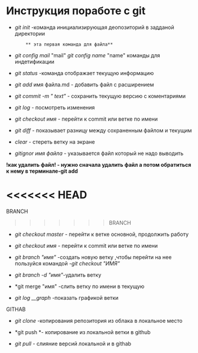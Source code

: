 # Инструкция поработе с git 

 * *git init* -команда инициализирующая деопозиторий в задданой директории

           ** эта первая команда для файла**

 * *git config mail* "mail" *git config name* "name" команды для индетификации


 * *git status* -команда отображает текущую информацию

 * *git add* имя файла.md - добавить файл с расширением 

 * *git commit -m " text"* - сохранить текущую версию с коментариями

 * *git log* - посмотреть изменения

 * *git checkout имя* - перейти к commit  или ветке по имени
 
 * *git diff* - показывает разницу между сохраненным файлом и текущим

 * *clear* - стереть ветку на экране

 * *gitignor имя файла* - указывается файл который не надо выводить

 **!как удалить файл! - нужно сначала удалить файл а потом обратиться к нему в терминале-git add**

<<<<<<< HEAD
=======
BRANCH 

>>>>>>> BRANCH
* *git checkout master* - перейти к ветке основной, продолжить работу

* *git checkout имя* - перейти к commit  или ветке по имени

 * *git branch "имя"* -создать новую ветку ,чтобы перейти на нее пользуйся командой -*git checkout "ИМЯ"*

 * *git branch -d "имя"*-удалить ветку

 * *git merge "имя" -слить ветку по имени в текущую

* *git log __graph* -показать графикой ветки


GITHAB 

* *git clone* -копирования репозитория из облака в локальное место

* *git push *- копирование из локальной ветки в github

* *git pull* - слияние версий локальной и в githab 












 
 
